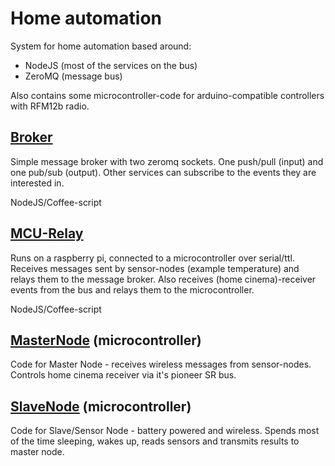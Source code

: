 Home automation
===============

System for home automation based around:
- NodeJS (most of the services on the bus)
- ZeroMQ (message bus)

Also contains some microcontroller-code for arduino-compatible controllers with RFM12b radio.

[Broker](https://github.com/stianeikeland/homeautomation/tree/master/broker)
------
Simple message broker with two zeromq sockets. One push/pull (input) and one pub/sub (output). Other services can subscribe to the events they are interested in.

NodeJS/Coffee-script

[MCU-Relay](https://github.com/stianeikeland/homeautomation/tree/master/mcu-relay)
---------
Runs on a raspberry pi, connected to a microcontroller over serial/ttl. Receives messages sent by sensor-nodes (example temperature) and relays them to the message broker. Also receives (home cinema)-receiver events from the bus and relays them to the microcontroller.

NodeJS/Coffee-script

[MasterNode](https://github.com/stianeikeland/homeautomation/tree/master/masternode) (microcontroller)
------------
Code for Master Node - receives wireless messages from sensor-nodes. Controls home cinema receiver via it's pioneer SR bus.

[SlaveNode](https://github.com/stianeikeland/homeautomation/tree/master/slavenode) (microcontroller)
------------
Code for Slave/Sensor Node - battery powered and wireless. Spends most of the time sleeping, wakes up, reads sensors and transmits results to master node.
